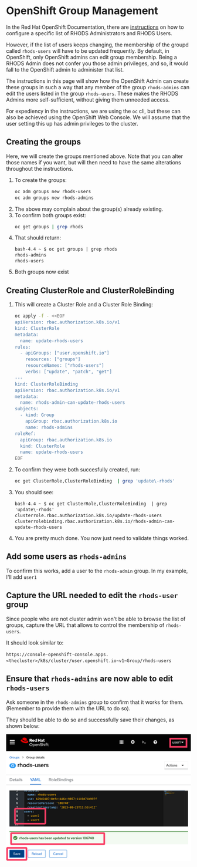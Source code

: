 # OpenShift Group Management

In the Red Hat OpenShift Documentation, there are [instructions](https://access.redhat.com/documentation/en-us/red_hat_openshift_data_science/1/html/managing_users_and_user_resources/defining-openshift-data-science-admin-and-user-groups_user-mgmt) on how to configure a specific list of RHODS Administrators and RHODS Users.

However, if the list of users keeps changing, the membership of the groupd called `rhods-users` will have to be updated frequently. By default, in OpenShift, only OpenShift admins can edit group membership. Being a RHODS Admin does not confer you those admin privileges, and so, it would fall to the OpenShift admin to administer that list.

The instructions in this page will show how the OpenShift Admin can create these groups in such a way that any member of the group `rhods-admins` can edit the users listed in the group `rhods-users`.
These makes the RHODS Admins more self-sufficient, without giving them unneeded access.

For expediency in the instructions, we are using the `oc` cli, but these can also be achieved using the OpenShift Web Console. We will assume that the user setting this up has admin privileges to the cluster.

## Creating the groups

Here, we will create the groups mentioned above. Note that you can alter those names if you want, but will then need to have the same alterations throughout the instructions.

1. To create the groups:
    ```bash
    oc adm groups new rhods-users
    oc adm groups new rhods-admins
    ```
1. The above may complain about the group(s) already existing.
1. To confirm both groups exist:
    ```bash
    oc get groups | grep rhods
    ```
1. That should return:
    ```log
    bash-4.4 ~ $ oc get groups | grep rhods
    rhods-admins
    rhods-users
    ```
1. Both groups now exist

## Creating ClusterRole and ClusterRoleBinding

1. This will create a Cluster Role and a Cluster Role Binding:
    ```bash
    oc apply -f - <<EOF
    apiVersion: rbac.authorization.k8s.io/v1
    kind: ClusterRole
    metadata:
      name: update-rhods-users
    rules:
      - apiGroups: ["user.openshift.io"]
        resources: ["groups"]
        resourceNames: ["rhods-users"]
        verbs: ["update", "patch", "get"]
    ---
    kind: ClusterRoleBinding
    apiVersion: rbac.authorization.k8s.io/v1
    metadata:
      name: rhods-admin-can-update-rhods-users
    subjects:
      - kind: Group
        apiGroup: rbac.authorization.k8s.io
        name: rhods-admins
    roleRef:
      apiGroup: rbac.authorization.k8s.io
      kind: ClusterRole
      name: update-rhods-users
    EOF
    ```
1. To confirm they were both succesfully created, run:
    ```bash
    oc get ClusterRole,ClusterRoleBinding  | grep 'update\-rhods'
    ```
1. You should see:
    ```log
    bash-4.4 ~ $ oc get ClusterRole,ClusterRoleBinding  | grep 'update\-rhods'
    clusterrole.rbac.authorization.k8s.io/update-rhods-users
    clusterrolebinding.rbac.authorization.k8s.io/rhods-admin-can-update-rhods-users
    ```
1. You are pretty much done. You now just need to validate things worked.

## Add some users as `rhods-admins`

To confirm this works, add a user to the `rhods-admin` group. In my example, I'll add `user1`

## Capture the URL needed to edit the `rhods-user` group

Since people who are not cluster admin won't be able to browse the list of groups, capture the URL that allows to control the membership of `rhods-users`.

It should look similar to:

`https://console-openshift-console.apps.<thecluster>/k8s/cluster/user.openshift.io~v1~Group/rhods-users`

## Ensure that `rhods-admins` are now able to edit `rhods-users`

Ask someone in the `rhods-admins` group to confirm that it works for them. (Remember to provide them with the URL to do so).

They should be able to do so and successfully save their changes, as shown below:

![](img/update.rhods-users.png)
